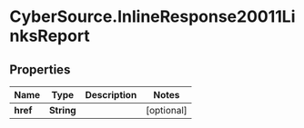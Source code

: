 # CyberSource.InlineResponse20011LinksReport

## Properties
Name | Type | Description | Notes
------------ | ------------- | ------------- | -------------
**href** | **String** |  | [optional] 


